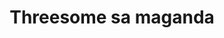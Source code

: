 ---
layout: post
title: Threesome sa maganda
duration: '20:38'
view: 222
rate: 2
video: 'https://flashservice.xvideos.com/embedframe/10568846'
category: 
 - pinay
 - threesome
tags: 
 - pinay-sex
 - nagparaos
 - nene
 - mokong
 - fucked
 - hotel
priority: 0.9
changefreq: daily
---